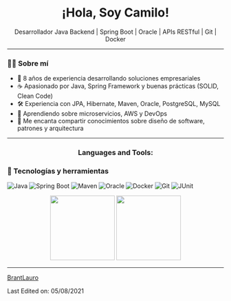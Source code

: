 <h1 align="center">¡Hola, Soy Camilo!</h1>
<p align="center">
  Desarrollador Java Backend | Spring Boot | Oracle | APIs RESTful | Git | Docker
</p>

---

### 👨‍💻 Sobre mí

- 🧠 8 años de experiencia desarrollando soluciones empresariales
- ☕ Apasionado por Java, Spring Framework y buenas prácticas (SOLID, Clean Code)
- 🛠️ Experiencia con JPA, Hibernate, Maven, Oracle, PostgreSQL, MySQL
- 🌱 Aprendiendo sobre microservicios, AWS y DevOps
- 💬 Me encanta compartir conocimientos sobre diseño de software, patrones y arquitectura

---

<h3 align="center">Languages and Tools:</h3>


### 🧰 Tecnologías y herramientas

![Java](https://img.shields.io/badge/Java-ED8B00?style=for-the-badge&logo=java&logoColor=white)
![Spring Boot](https://img.shields.io/badge/Spring%20Boot-6DB33F?style=for-the-badge&logo=spring-boot&logoColor=white)
![Maven](https://img.shields.io/badge/Maven-C71A36?style=for-the-badge&logo=apache-maven&logoColor=white)
![Oracle](https://img.shields.io/badge/Oracle-F80000?style=for-the-badge&logo=oracle&logoColor=white)
![Docker](https://img.shields.io/badge/Docker-2496ED?style=for-the-badge&logo=docker&logoColor=white)
![Git](https://img.shields.io/badge/Git-F05032?style=for-the-badge&logo=git&logoColor=white)
![JUnit](https://img.shields.io/badge/JUnit-25A162?style=for-the-badge&logo=java&logoColor=white)


<p align= "center">
  <img height= "150" src="https://github-readme-stats.vercel.app/api?username=BrantLauro&theme=react&show_icons=true&include_all_commits=true" />
  <img height= "150" src="https://github-readme-stats.vercel.app/api/top-langs/?username=BrantLauro&theme=react&layout=compact" />
</p>

------

[BrantLauro](https://github.com/BrantLauro)

Last Edited on: 05/08/2021
